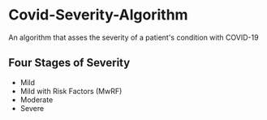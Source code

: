 # Covid-Severity-Algorithm
An algorithm that asses the severity of a patient's condition with COVID-19

## Four Stages of Severity
* Mild
* Mild with Risk Factors (MwRF)
* Moderate
* Severe
